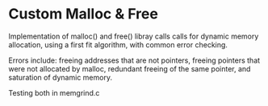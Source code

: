 # Custom Malloc & Free
Implementation of malloc() and free() libray calls calls for dynamic memory allocation, using a first fit algorithm, with common error checking.

Errors include: freeing addresses that are not pointers, freeing pointers that were not allocated by malloc, redundant freeing of the same pointer, and saturation of dynamic memory.

Testing both in memgrind.c
